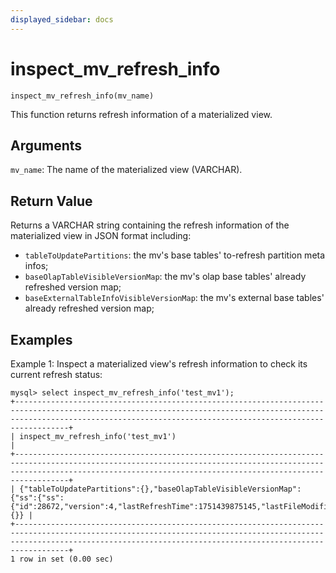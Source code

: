 ```yaml
---
displayed_sidebar: docs
---
```


# inspect_mv_refresh_info

`inspect_mv_refresh_info(mv_name)`

This function returns refresh information of a materialized view.

## Arguments

`mv_name`: The name of the materialized view (VARCHAR).

## Return Value

Returns a VARCHAR string containing the refresh information of the materialized view in JSON format including:
- `tableToUpdatePartitions`: the mv's base tables' to-refresh partition meta infos;
- `baseOlapTableVisibleVersionMap`: the mv's olap base tables' already refreshed version map;
- `baseExternalTableInfoVisibleVersionMap`: the mv's external base tables' already refreshed version map;

## Examples

Example 1: Inspect a materialized view's refresh information to check its current refresh status:

```
mysql> select inspect_mv_refresh_info('test_mv1');
+------------------------------------------------------------------------------------------------------------------------------------------------------------------------------------------------------------------------------+
| inspect_mv_refresh_info('test_mv1')                                                                                                                                                                                          |
+------------------------------------------------------------------------------------------------------------------------------------------------------------------------------------------------------------------------------+
| {"tableToUpdatePartitions":{},"baseOlapTableVisibleVersionMap":{"ss":{"ss":{"id":28672,"version":4,"lastRefreshTime":1751439875145,"lastFileModifiedTime":-1,"fileNumber":-1}}},"baseExternalTableInfoVisibleVersionMap":{}} |
+------------------------------------------------------------------------------------------------------------------------------------------------------------------------------------------------------------------------------+
1 row in set (0.00 sec)

```